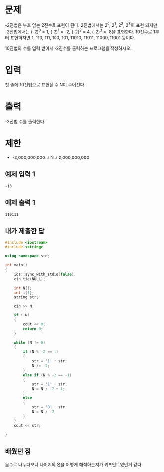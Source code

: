 문제
=============
-2진법은 부호 없는 2진수로 표현이 된다. 2진법에서는 2<sup>0</sup>, 2<sup>1</sup>, 2<sup>2</sup>, 2<sup>3</sup>이 표현 되지만 -2진법에서는 (-2)<sup>0</sup> = 1, (-2)<sup>1</sup> = -2, (-2)<sup>2</sup> = 4, (-2)<sup>3</sup> = -8을 표현한다. 10진수로 1부터 표현하자면 1, 110, 111, 100, 101, 11010, 11011, 11000, 11001 등이다.

10진법의 수를 입력 받아서 -2진수를 출력하는 프로그램을 작성하시오.

입력
=========
첫 줄에 10진법으로 표현된 수 N이 주어진다.

출력
=========
-2진법 수를 출력한다.

제한
============
- -2,000,000,000 ≤ N ≤ 2,000,000,000

예제 입력 1 
--------------
```
-13
```
예제 출력 1 
--------
```
110111
```

내가 제출한 답
----------
```cpp
#include <iostream>
#include <string>

using namespace std;

int main()
{
	ios::sync_with_stdio(false);
	cin.tie(NULL);

	int N{};
	int i{1};
	string str;

	cin >> N;

	if (!N)
	{
		cout << 0;
		return 0;
	}

	while (N != 0)
	{
		if (N % -2 == 1)
		{
			str = '1' + str;
			N /= -2;
		}
		else if (N % -2 == -1)
		{
			str = '1' + str;
			N = N / -2 + 1;
		}
		else
		{
			str = '0' + str;
			N = N / -2;
		}
	}
	cout << str;

}
```

배웠던 점
--------
음수로 나누다보니 나머지와 몫을 어떻게 해석하는지가 키포인트였던거 같다.
